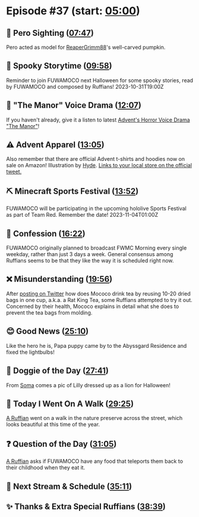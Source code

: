 # Episode #37 (start: [05:00](https://youtu.be/JGuhonVvvoE?t=05m00s))

## 👀 Pero Sighting ([07:47](https://youtu.be/JGuhonVvvoE?t=07m47s))

Pero acted as model for [ReaperGrimm88](https://twitter.com/ReaperGrimm88/status/1716885452190547991)'s well-carved pumpkin.

## 👻 Spooky Storytime ([09:58](https://youtu.be/JGuhonVvvoE?t=09m58s))

Reminder to join FUWAMOCO next Halloween for some spooky stories, read by FUWAMOCO and composed by Ruffians! 2023-10-31T19:00Z

## 📢 "The Manor" Voice Drama ([12:07](https://youtu.be/JGuhonVvvoE?t=12m07s))

If you haven't already, give it a listen to latest [Advent's Horror Voice Drama "The Manor"](https://shop.hololivepro.com/en/products/hololiveen_advent_horrorvoicedrama)!

## ⚠️ Advent Apparel ([13:05](https://youtu.be/JGuhonVvvoE?t=13m05s))

Also remember that there are official Advent t-shirts and hoodies now on sale on Amazon! Illustration by [Hyde](https://twitter.com/tabakko/status/1716315008085446730). [Links to your local store on the official tweet.](https://twitter.com/hololive_En/status/1716295882146988485)

## ⛏️ Minecraft Sports Festival ([13:52](https://youtu.be/JGuhonVvvoE?t=13m52s))

FUWAMOCO will be participating in the upcoming hololive Sports Festival as part of Team Red. Remember the date! 2023-11-04T01:00Z

## 🙊 Confession ([16:22](https://youtu.be/JGuhonVvvoE?t=16m22s))

FUWAMOCO originally planned to broadcast FWMC Morning every single weekday, rather than just 3 days a week. General consensus among Ruffians seems to be that they like the way it is scheduled right now.

## ❌ Misunderstanding ([19:56](https://youtu.be/JGuhonVvvoE?t=19m56s))

After [posting on Twitter](https://twitter.com/FUWAMOCO_en/status/1717610833705148563) how does Mococo drink tea by reusing 10-20 dried bags in one cup, a.k.a. a Rat King Tea, some Ruffians attempted to try it out. Concerned by their health, Mococo explains in detail what she does to prevent the tea bags from molding.

## 😊 Good News ([25:10](https://youtu.be/JGuhonVvvoE?t=25m10s))

Like the hero he is, Papa puppy came by to the Abyssgard Residence and fixed the lightbulbs!

## 🐶 Doggie of the Day ([27:41](https://youtu.be/JGuhonVvvoE?t=27m41s))

From [Soma](https://twitter.com/SomaTheTatsoko/status/1717713612721053936) comes a pic of Lilly dressed up as a lion for Halloween!

## 🚶 Today I Went On A Walk ([29:25](https://youtu.be/JGuhonVvvoE?t=29m25s))

[A Ruffian](https://twitter.com/that1guitar343/status/1717573660444139564) went on a walk in the nature preserve across the street, which looks beautiful at this time of the year.

## ❓ Question of the Day ([31:05](https://youtu.be/JGuhonVvvoE?t=31m05s))

[A Ruffian](https://twitter.com/dedendp1/status/1717287823634505744) asks if FUWAMOCO have any food that teleports them back to their childhood when they eat it.

## 📅 Next Stream & Schedule ([35:11](https://youtu.be/JGuhonVvvoE?t=35m11s))

## ✨ Thanks & Extra Special Ruffians ([38:39](https://youtu.be/JGuhonVvvoE?t=38m39s))
